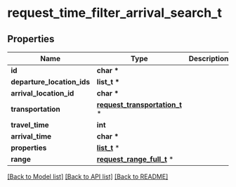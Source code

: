 # request_time_filter_arrival_search_t

## Properties
Name | Type | Description | Notes
------------ | ------------- | ------------- | -------------
**id** | **char \*** |  | 
**departure_location_ids** | **list_t \*** |  | 
**arrival_location_id** | **char \*** |  | 
**transportation** | [**request_transportation_t**](request_transportation.md) \* |  | 
**travel_time** | **int** |  | 
**arrival_time** | **char \*** |  | 
**properties** | [**list_t**](request_time_filter_property.md) \* |  | 
**range** | [**request_range_full_t**](request_range_full.md) \* |  | [optional] 

[[Back to Model list]](../README.md#documentation-for-models) [[Back to API list]](../README.md#documentation-for-api-endpoints) [[Back to README]](../README.md)


